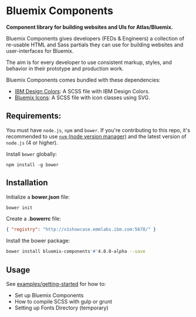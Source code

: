 # Bluemix Components

**Component library for building websites and UIs for Atlas/Bluemix.**

Bluemix Components gives developers (FEDs & Engineers) a collection of re-usable HTML and Sass partials they can use for building websites and user-interfaces for Bluemix.

The aim is for every developer to use consistent markup, styles, and behavior in their prototype and production work.

Bluemix Components comes bundled with these dependencies:

- [IBM Design Colors](https://github.com/IBM-Design/colors): A SCSS file with IBM Design Colors.
- [Bluemix Icons](https://github.ibm.com/Bluemix/bluemix-icons): A SCSS file with icon classes using SVG.

## Requirements:

You must have `node.js`, `npm` and `bower`.
If you're contributing to this repo, it's recommended to use [`nvm` (node version manager)](https://github.com/creationix/nvm) and the latest version of `node.js` (4 or higher).

Install `bower` globally:

```
npm install -g bower
```

## Installation

Initialize a **bower.json** file:
```bash
bower init
```

Create a **.bowerrc** file:
```json
{ "registry": "http://x1showcase.emmlabs.ibm.com:5678/" }
```

Install the bower package:

```bash
bower install bluemix-components'#'4.0.0-alpha --save
```

## Usage

See [examples/getting-started](https://github.ibm.com/Bluemix/bluemix-components/tree/master/examples/getting-started) for how to:
* Set up Bluemix Components
* How to compile SCSS with gulp or grunt
* Setting up Fonts Directory (temporary)
